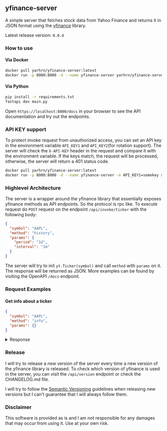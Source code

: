 ## yfinance-server

A simple server that fetches stock data from Yahoo Finance and returns it in JSON format
using the [yfinance](https://github.com/ranaroussi/yfinance) library.

Latest release version: `0.0.4`

### How to use

#### Via Docker

```bash
docker pull yarhrn/yfinance-server:latest
docker run -p 8000:8000 -d --name yfinance-server yarhrn/yfinance-server:latest
```

#### Via Python

```bash
pip install -r requirements.txt
fastapi dev main.py
```

Open `https://localhost:8000/docs` in your browser to see the API documentation and try out the endpoints.

### API KEY support
To protect invoke request from unauthorized access, you can set an API key in the environment variable `API_KEY1` and `API_KEY2`(for rotation support).
The server will check the `X-API-KEY` header in the request and compare it with the environment variable. If the keys match, the request will be processed, otherwise, the server will return a 401 status code.

```bash
docker pull yarhrn/yfinance-server:latest
docker run -p 8000:8000 -d --name yfinance-server -e API_KEY1=somekey yarhrn/yfinance-server:latest

```


### Highlevel Architecture

The server is a wrapper around the yfinance library that essentially exposes yfinance methods as API endpoints. So the protocol is rpc like.
To execute request do `POST` request on the endpoint `/api/invoke/ticker` with the following body:

```json
{
  "symbol": "AAPL",
  "method": "history",
  "params": {
    "period": "1d",
    "interval": "1m"
  }
}
```

The server will try to init `yt.Ticker(symbol)` and call `method` with `params` on it. The response will be returned as JSON. More examples can be found by visiting the OpenAPI `/docs` endpoint.

### Request Examples
#### Get info about a ticker
```json
{
  "symbol": "AAPL",
  "method": "info",
  "params": {}
}
```

<details>
  <summary>Response</summary>

  ```js
{
  "address1": "One Apple Park Way",
  "city": "Cupertino",
  "state": "CA",
  "zip": "95014",
  "country": "United States",
  "phone": "408 996 1010",
  "website": "https://www.apple.com",
  "industry": "Consumer Electronics",
  "industryKey": "consumer-electronics",
  "industryDisp": "Consumer Electronics",
  "sector": "Technology",
  "sectorKey": "technology",
  "sectorDisp": "Technology",
  "longBusinessSummary": "Apple Inc. designs, manufactures, and markets smartphones, personal computers, tablets, wearables, and accessories worldwide. The company offers iPhone, a line of smartphones; Mac, a line of personal computers; iPad, a line of multi-purpose tablets; and wearables, home, and accessories comprising AirPods, Apple TV, Apple Watch, Beats products, and HomePod. It also provides AppleCare support and cloud services; and operates various platforms, including the App Store that allow customers to discover and download applications and digital content, such as books, music, video, games, and podcasts. In addition, the company offers various services, such as Apple Arcade, a game subscription service; Apple Fitness+, a personalized fitness service; Apple Music, which offers users a curated listening experience with on-demand radio stations; Apple News+, a subscription news and magazine service; Apple TV+, which offers exclusive original content; Apple Card, a co-branded credit card; and Apple Pay, a cashless payment service, as well as licenses its intellectual property. The company serves consumers, and small and mid-sized businesses; and the education, enterprise, and government markets. It distributes third-party applications for its products through the App Store. The company also sells its products through its retail and online stores, and direct sales force; and third-party cellular network carriers, wholesalers, retailers, and resellers. Apple Inc. was founded in 1976 and is headquartered in Cupertino, California.",
  "fullTimeEmployees": 150000,
  "companyOfficers": [
    {
      "maxAge": 1,
      "name": "Mr. Timothy D. Cook",
      "age": 62,
      "title": "CEO & Director",
      "yearBorn": 1961,
      "fiscalYear": 2023,
      "totalPay": 16239562,
      "exercisedValue": 0,
      "unexercisedValue": 0
    },
    {
      "maxAge": 1,
      "name": "Mr. Luca  Maestri",
      "age": 60,
      "title": "CFO & Senior VP",
      "yearBorn": 1963,
      "fiscalYear": 2023,
      "totalPay": 4612242,
      "exercisedValue": 0,
      "unexercisedValue": 0
    },
    {
      "maxAge": 1,
      "name": "Mr. Jeffrey E. Williams",
      "age": 59,
      "title": "Chief Operating Officer",
      "yearBorn": 1964,
      "fiscalYear": 2023,
      "totalPay": 4637585,
      "exercisedValue": 0,
      "unexercisedValue": 0
    },
    {
      "maxAge": 1,
      "name": "Ms. Katherine L. Adams",
      "age": 59,
      "title": "Senior VP, General Counsel & Secretary",
      "yearBorn": 1964,
      "fiscalYear": 2023,
      "totalPay": 4618064,
      "exercisedValue": 0,
      "unexercisedValue": 0
    },
    {
      "maxAge": 1,
      "name": "Ms. Deirdre  O'Brien",
      "age": 56,
      "title": "Senior Vice President of Retail",
      "yearBorn": 1967,
      "fiscalYear": 2023,
      "totalPay": 4613369,
      "exercisedValue": 0,
      "unexercisedValue": 0
    },
    {
      "maxAge": 1,
      "name": "Mr. Chris  Kondo",
      "title": "Senior Director of Corporate Accounting",
      "fiscalYear": 2023,
      "exercisedValue": 0,
      "unexercisedValue": 0
    },
    {
      "maxAge": 1,
      "name": "Mr. James  Wilson",
      "title": "Chief Technology Officer",
      "fiscalYear": 2023,
      "exercisedValue": 0,
      "unexercisedValue": 0
    },
    {
      "maxAge": 1,
      "name": "Suhasini  Chandramouli",
      "title": "Director of Investor Relations",
      "fiscalYear": 2023,
      "exercisedValue": 0,
      "unexercisedValue": 0
    },
    {
      "maxAge": 1,
      "name": "Mr. Greg  Joswiak",
      "title": "Senior Vice President of Worldwide Marketing",
      "fiscalYear": 2023,
      "exercisedValue": 0,
      "unexercisedValue": 0
    },
    {
      "maxAge": 1,
      "name": "Mr. Adrian  Perica",
      "age": 49,
      "title": "Head of Corporate Development",
      "yearBorn": 1974,
      "fiscalYear": 2023,
      "exercisedValue": 0,
      "unexercisedValue": 0
    }
  ],
  "auditRisk": 6,
  "boardRisk": 1,
  "compensationRisk": 2,
  "shareHolderRightsRisk": 1,
  "overallRisk": 1,
  "governanceEpochDate": 1714521600,
  "compensationAsOfEpochDate": 1703980800,
  "irWebsite": "http://investor.apple.com/",
  "maxAge": 86400,
  "priceHint": 2,
  "previousClose": 189.84,
  "open": 189.38,
  "dayLow": 189.22,
  "dayHigh": 190.81,
  "regularMarketPreviousClose": 189.84,
  "regularMarketOpen": 189.38,
  "regularMarketDayLow": 189.22,
  "regularMarketDayHigh": 190.81,
  "dividendRate": 1,
  "dividendYield": 0.0053,
  "exDividendDate": 1715299200,
  "payoutRatio": 0.14930001,
  "fiveYearAvgDividendYield": 0.73,
  "beta": 1.264,
  "trailingPE": 29.482918,
  "forwardPE": 26.26141,
  "volume": 40771639,
  "regularMarketVolume": 40771639,
  "averageVolume": 64275736,
  "averageVolume10days": 58961950,
  "averageDailyVolume10Day": 58961950,
  "bid": 189.81,
  "ask": 189.91,
  "bidSize": 100,
  "askSize": 100,
  "marketCap": 2911485558784,
  "fiftyTwoWeekLow": 164.08,
  "fiftyTwoWeekHigh": 199.62,
  "priceToSalesTrailing12Months": 7.629219,
  "fiftyDayAverage": 174.111,
  "twoHundredDayAverage": 180.77705,
  "trailingAnnualDividendRate": 0.96,
  "trailingAnnualDividendYield": 0.00505689,
  "currency": "USD",
  "enterpriseValue": 2948922081280,
  "profitMargins": 0.26306,
  "floatShares": 15308474083,
  "sharesOutstanding": 15334099968,
  "sharesShort": 94308265,
  "sharesShortPriorMonth": 108782648,
  "sharesShortPreviousMonthDate": 1711584000,
  "dateShortInterest": 1714435200,
  "sharesPercentSharesOut": 0.0062,
  "heldPercentInsiders": 0.0.4199997,
  "heldPercentInstitutions": 0.57553,
  "shortRatio": 1.66,
  "shortPercentOfFloat": 0.0062,
  "impliedSharesOutstanding": 15467299840,
  "bookValue": 4.837,
  "priceToBook": 39.25367,
  "lastFiscalYearEnd": 1696032000,
  "nextFiscalYearEnd": 1727654400,
  "mostRecentQuarter": 1711756800,
  "earningsQuarterlyGrowth": -0.0.4,
  "netIncomeToCommon": 100389003264,
  "trailingEps": 6.44,
  "forwardEps": 7.23,
  "pegRatio": 2.62,
  "lastSplitFactor": "4:1",
  "lastSplitDate": 1598832000,
  "enterpriseToRevenue": 7.727,
  "enterpriseToEbitda": 22.749,
  "52WeekChange": 0.08995402,
  "SandP52WeekChange": 0.26490295,
  "lastDividendValue": 0.25,
  "lastDividendDate": 1715299200,
  "exchange": "NMS",
  "quoteType": "EQUITY",
  "symbol": "AAPL",
  "underlyingSymbol": "AAPL",
  "shortName": "Apple Inc.",
  "longName": "Apple Inc.",
  "firstTradeDateEpochUtc": 345479400,
  "timeZoneFullName": "America/New_York",
  "timeZoneShortName": "EDT",
  "uuid": "8b10e4ae-9eeb-3684-921a-9ab27e4d87aa",
  "messageBoardId": "finmb_24937",
  "gmtOffSetMilliseconds": -14400000,
  "currentPrice": 189.87,
  "targetHighPrice": 250,
  "targetLowPrice": 164,
  "targetMeanPrice": 202.26,
  "targetMedianPrice": 200,
  "recommendationMean": 2.1,
  "recommendationKey": "buy",
  "numberOfAnalystOpinions": 39,
  "totalCash": 67150.0.428,
  "totalCashPerShare": 4.379,
  "ebitda": 129629003776,
  "totalDebt": 104590.0.428,
  "quickRatio": 0.875,
  "currentRatio": 1.037,
  "totalRevenue": 381623009280,
  "debtToEquity": 140.968,
  "revenuePerShare": 24.537,
  "returnOnAssets": 0.22073999,
  "returnOnEquity": 1.4725,
  "freeCashflow": 84726874112,
  "operatingCashflow": 1105630.0.40,
  "earningsGrowth": 0.007,
  "revenueGrowth": -0.0.4,
  "grossMargins": 0.45586,
  "ebitdaMargins": 0.33968,
  "operatingMargins": 0.30743,
  "financialCurrency": "USD",
  "trailingPegRatio": 2.2515
}
  ```
</details>

### Release

I will try to release a new version of the server every time a new version of the yfinance library is released.
To check which version of yfinance is used in the server, you can visit the `/api/version` endpoint or check the CHANGELOG.md file.

I will try to follow the [Semantic Versioning](https://semver.org/) guidelines when releasing new versions but I can't guarantee that I will always follow them.


### Disclaimer
This software is provided as is and I am not responsible for any damages that may occur from using it. Use at your own risk.